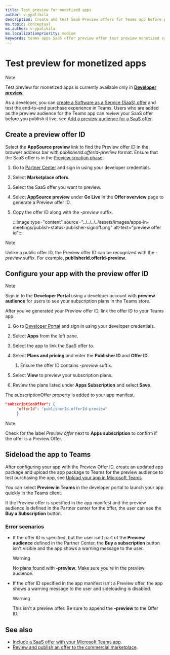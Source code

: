 ```yaml
---
title: Test preview for monetized apps 
author: v-ypalikila
description: Create and test SaaS Preview offers for Teams app before pushing the offer live.
ms.topic: conceptual
ms.author: v-ypalikila
ms.localizationpriority: medium
keywords: teams apps SaaS offer preview offer test preview monetized saas
---
```


# Test preview for monetized apps

> [!NOTE]
> Test preview for monetized apps is currently available only in [**Developer preview**](/microsoftteams/platform/resources/dev-preview/developer-preview-intro).

As a developer, you can [create a Software as a Service (SaaS) offer](/azure/marketplace/create-new-saas-offer) and test the end-to-end purchase experience in Teams. Users who are added as the preview audience for the Teams app can review your SaaS offer before you publish it live, see [Add a preview audience for a SaaS offer](/azure/marketplace/create-new-saas-offer-preview).

## Create a preview offer ID

Select the **AppSource preview** link to find the Preview offer ID in the browser address bar with *publisherId.offerId-preview* format. Ensure that the SaaS offer is in the [Preview creation phase](/azure/marketplace/review-publish-offer).

1. Go to [Partner Center](https://go.microsoft.com/fwlink/?linkid=2166002) and sign in using your developer credentials.
1. Select **Marketplace offers**.
1. Select the SaaS offer you want to preview.
1. Select **AppSource preview** under **Go Live** in the **Offer overview** page to generate a Preview offer ID.
1. Copy the offer ID along with the *-preview* suffix.

    :::image type="content" source="../../../../assets/images/apps-in-meetings/publish-status-publisher-signoff.png" alt-text="preview offer id":::

> [!NOTE] 
> Unlike a public offer ID, the Preview offer ID can be recognized with the *-preview* suffix. For example, **publisherId.offerId-preview**.

## Configure your app with the preview offer ID

> [!NOTE]
> Sign in to the **Developer Portal** using a developer account with **preview audience** for users to see your subscription plans in the Teams store.

After you've generated your Preview offer ID, link the offer ID to your Teams app.

1. Go to [Developer Portal](https://dev.teams.microsoft.com/) and sign in using your developer credentials.
1. Select **Apps** from the left pane.
1. Select the app to link the SaaS offer to.
1. Select **Plans and pricing** and enter the **Publisher ID** and **Offer ID**.
    1. Ensure the offer ID contains *-preview* suffix.
1. Select **View** to preview your subscription plans.
1. Review the plans listed under **Apps Subscription** and select **Save**.

     <!---Contoso Screenshot --->

The subscriptionOffer property is added to your app manifest.

```json
"subscriptionOffer": {
     "offerId": "publisherId.offerId-preview"  
     }
```

>[!NOTE]
> Check for the label *Preview offer* next to **Apps subscription** to confirm if the offer is a Preview Offer.

## Sideload the app to Teams

After configuring your app with the Preview Offer ID, create an updated app package and upload the app package to Teams for the preview audience to test purchasing the app, see [Upload your app in Microsoft Teams](/concepts/deploy-and-publish/apps-upload).

You can select **Preview in Teams** in the developer portal to launch your app quickly in the Teams client.

 If the Preview offer is specified in the app manifest and the preview audience is defined in the Partner center for the offer, the user can see the **Buy a Subscription** button.

<!---Contoso Screenshot --->

### Error scenarios

* If the offer ID is specified, but the user isn't part of the **Preview audience** defined in the Partner Center, the **Buy a subscription** button isn't visible and the app shows a warning message to the user.

    >[!WARNING]
    > No plans found with **-preview**. Make sure you're in the preview audience.

    <!---Contoso Screenshot --->

* If the offer ID specified in the app manifest isn't a Preview offer, the app shows a warning message to the user and sideloading is disabled.

    >[!WARNING]
    > This isn't a preview offer. Be sure to append the **-preview** to the Offer ID.

    <!---Contoso Screenshot --->

## See also

* [Include a SaaS offer with your Microsoft Teams app](include-saas-offer.md).
* [Review and publish an offer to the commercial marketplace](/azure/marketplace/review-publish-offer#validation-and-publishing-steps).
